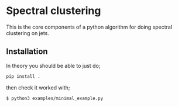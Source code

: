 # Spectral clustering

This is the core components of a python algorithm for doing
spectral clustering on jets.

## Installation 

In theory you should be able to just do;

```bash
pip install .
```

then check it worked with;
```bash
$ python3 examples/minimal_example.py
```


